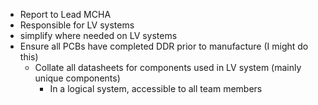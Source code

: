 
- Report to Lead MCHA
- Responsible for LV systems
- simplify where needed on LV systems
- Ensure all PCBs have completed DDR prior to manufacture (I might do this)
	- Collate all datasheets for components used in LV system (mainly unique components) 
		- In a logical system, accessible to all team members